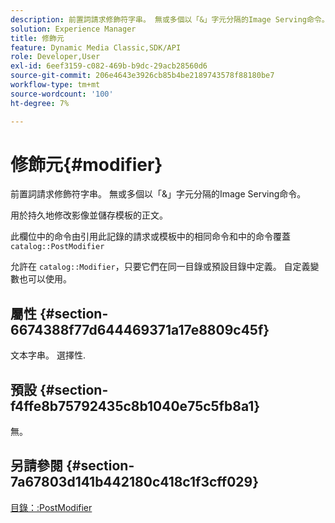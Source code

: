 ```yaml
---
description: 前置詞請求修飾符字串。 無或多個以「&」字元分隔的Image Serving命令。
solution: Experience Manager
title: 修飾元
feature: Dynamic Media Classic,SDK/API
role: Developer,User
exl-id: 6eef3159-c082-469b-b9dc-29acb28560d6
source-git-commit: 206e4643e3926cb85b4be2189743578f88180be7
workflow-type: tm+mt
source-wordcount: '100'
ht-degree: 7%

---
```


# 修飾元{#modifier}

前置詞請求修飾符字串。 無或多個以「&amp;」字元分隔的Image Serving命令。

用於持久地修改影像並儲存模板的正文。

此欄位中的命令由引用此記錄的請求或模板中的相同命令和中的命令覆蓋 `catalog::PostModifier`

允許在 `catalog::Modifier`，只要它們在同一目錄或預設目錄中定義。 自定義變數也可以使用。

## 屬性 {#section-6674388f77d644469371a17e8809c45f}

文本字串。 選擇性.

## 預設 {#section-f4ffe8b75792435c8b1040e75c5fb8a1}

無。

## 另請參閱 {#section-7a67803d141b442180c418c1f3cff029}

[目錄：:PostModifier](../../../../../../is-api/image-catalog/image-serving-api-ref/c-image-catalog-reference/c-image-svg-data-reference/c-image-data-reference/r-postmodifier-cat.md#reference-4bc3738a812b4e7c8a180e27bfbd770b)
